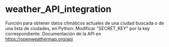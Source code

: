 # weather_API_integration
Función para obtener datos climáticos actuales de una ciudad buscada o de una lista de ciudades, en Python.
Modificar "SECRET_KEY" por la key correspondiente.
Documentación de la API en https://openweathermap.org/api
